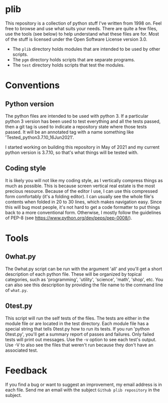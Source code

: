 # plib

This repository is a collection of python stuff I've written from 1998
on.  Feel free to browse and use what suits your needs.  There are quite
a few files, use the tools (see below) to help understand what these
files are for.  Most of the stuff is licensed under the Open Software
License version 3.0.

* The `plib` directory holds modules that are intended to be used by
  other scripts.
* The `pgm` directory holds scripts that are separate programs.
* The `test` directory holds scripts that test the modules.

# Conventions

## Python version

The python files are intended to be used with python 3.  If a particular
python 3 version has been used to test everything and all the tests
passed, then a git tag is used to indicate a repository state where
those tests passed.  It will be an annotated tag with a name something
like 'Tested_python3.7.10_16Jun2021'.

I started working on building this repository in May of 2021 and my
current python version is 3.7.10, so that's what things will be tested
with.

## Coding style

It is likely you will not like my coding style, as I vertically compress
things as much as possible.  This is because screen vertical real estate
is the most precious resource.  Because of the editor I use, I can use
this compressed form comfortably (it's a folding editor).  I can usually
see the whole file's contents when folded in 20 to 30 lines, which makes
navigation easy.  Since this will bug most people, it's not hard to
get a code formatter to put things back to a more conventional form.
Otherwise, I mostly follow the guidelines of PEP-8 (see
https://www.python.org/dev/peps/pep-0008/).

# Tools

## 0what.py

The 0what.py script can be run with the argument 'all' and you'll get
a short description of each python file.  These will be organized by 
topical categories, such as 'programming', 'utility', 'science', 
'math', 'shop', etc.  You can also see this description by providing the
file name to the command line of `what.py`.

## 0test.py

This script will run the self tests of the files.  The tests are either
in the module file or are located in the test directory.  Each module
file has a special string that tells 0test.py how to run its tests.
If you run 'python 0test.py', you'll get a summary report of passes and
failures.  Only failed tests will print out messages.  Use the -v option
to see each test's output.  Use -V to also see the files that weren't
run because they don't have an associated test.

# Feedback

If you find a bug or want to suggest an improvement, my email
address is in each file.  Send me an email with the subject `Github
plib repository` in the subject.
